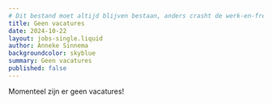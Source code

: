 ```yaml
---
# Dit bestand moet altijd blijven bestaan, anders crasht de werk-en-freelance pagina
title: Geen vacatures
date: 2024-10-22
layout: jobs-single.liquid
author: Anneke Sinnema
backgroundcolor: skyblue
summary: Geen vacatures
published: false
---
```


Momenteel zijn er geen vacatures!
